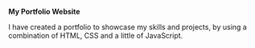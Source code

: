 **My Portfolio Website**

I have created a portfolio to showcase my skills and projects, by using a combination of HTML, CSS and a little of JavaScript.
